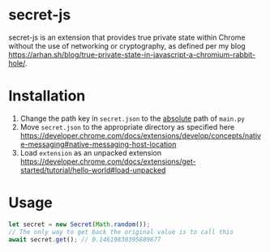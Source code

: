 # secret-js

secret-js is an extension that provides true private state within Chrome without the use of networking or cryptography, as defined per my blog https://arhan.sh/blog/true-private-state-in-javascript-a-chromium-rabbit-hole/.

# Installation

1. Change the path key in `secret.json` to the <u>absolute</u> path of `main.py`
1. Move `secret.json` to the appropriate directory as specified here https://developer.chrome.com/docs/extensions/develop/concepts/native-messaging#native-messaging-host-location
1. Load `extension` as an unpacked extension https://developer.chrome.com/docs/extensions/get-started/tutorial/hello-world#load-unpacked

# Usage

```js
let secret = new Secret(Math.random());
// The only way to get back the original value is to call this
await secret.get(); // 0.14619830395889677
```
